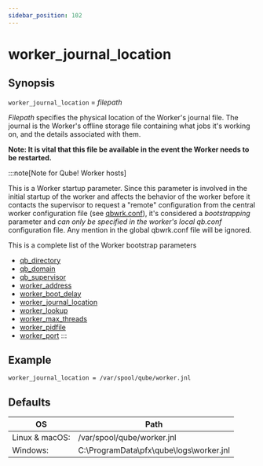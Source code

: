 ```yaml
---
sidebar_position: 102
---
```


# worker_journal_location

## Synopsis

`worker_journal_location` = _filepath_

_Filepath_ specifies the physical location of the Worker's journal file.
The journal is the Worker's offline storage file containing what jobs it's
working on, and the details associated with them.

**Note: It is vital that this file be available in the event the Worker needs
to be restarted.**

:::note[Note for Qube! Worker hosts]

This is a Worker startup parameter. Since this parameter is involved in the
initial startup of the worker and affects the behavior of the worker before it
contacts the supervisor to request a "remote" configuration from the central
worker configuration file (see
[qbwrk.conf](../../centralized-worker-configuration)), it's considered
a _bootstrapping_ parameter and _can only be specified in the worker's local
qb.conf_ configuration file. Any mention in the global qbwrk.conf file will
be ignored.

This is a complete list of the Worker bootstrap parameters  

* [qb_directory](./qb_domain)
* [qb_domain](./qb_domain)
* [qb_supervisor](./qb_supervisor)
* [worker_address](./worker_address)
* [worker_boot_delay](./worker_boot_delay)
* [worker_journal_location](./worker_journal_location)
* [worker_lookup](./worker_lookup)
* [worker_max_threads](./worker_max_threads)
* [worker_pidfile](./worker_pidfile)
* [worker_port](./worker_port)
:::

## Example

```
worker_journal_location = /var/spool/qube/worker.jnl
```

## Defaults
OS | Path
---|---
Linux & macOS: | /var/spool/qube/worker.jnl
Windows: | C:\ProgramData\pfx\qube\logs\worker.jnl

